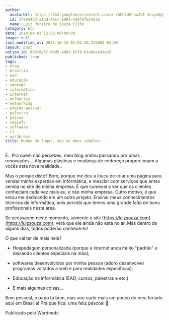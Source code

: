 ```yaml
---
author:
  avatarUrl: https://lh3.googleusercontent.com/a-/AOh14GhpwZVI-JevyaNgTdlrOT6YN20cI6V9Kxtq38Ij8AQ=s100
  id: 3fa6445d-a13d-40cc-8901-4a9f6f654d3d
  name: Luiz Pereira de Souza Filho
category: Etc
date: 2010-04-03 12:56:00+00:00
image: null
last_modified_at: 2023-10-15 01:01:20.235602-03:00
layout: post
notion_id: 890f8e5f-60d5-4883-b2f8-61ebbae41ee5
published: true
tags:
- blog
- brasília
- ead
- educação
- emprego
- informática
- internet
- melhorias
- networking
- página-pessoal
- palestra
- pascoa
- seginfo
- software
- ti
- wordpress
title: Mudou de lugar, mas os meus cabelos...
---
```


É.. Pra quem não percebeu, meu blog andou passando por umas renovações... Algumas plásticas e mudança de endereço proporcionam a vocês esta nova realidade..

Mas o porque disto? Bom, porque me deu a louca de criar uma página para vender minha expertise em informática, e mesclar com serviços que antes vendia no site de minha empresa. É que comecei a ver que os clientes conheciam cada vez mais eu, e não minha empresa. Outro motivo, é que estou me dedicando em um outro projeto: Ensinar meus conhecimentos técnicos de informática, pois percebi que temos uma grande falta de bons profissionais nesta área.

Se acessarem neste momento, somente o site [https://luizsouza.com](https://luizsouza.com), verá que ele ainda não está no ar. Mas dentro de alguns dias, todos poderão conhece-lo!

O que vai ter de mais nele?

* Hospedagem personalizada (porque a internet anda muito "padrão" e deixando clientes especiais na mão);

* softwares desenvolvidos por minha pessoa (adoro desenvolver programas voltados a web e para realidades especificas);

* Educação na informática (EAD, cursos, palestras e etc.)

* E mais algumas coisas...

Bom pessoal, o papo tá bom, mas vou curtir mais um pouco do meu feriado aqui em Brasília! Pra que fica, uma feliz páscoa! 🙂

Publicado pelo Wordmobi
